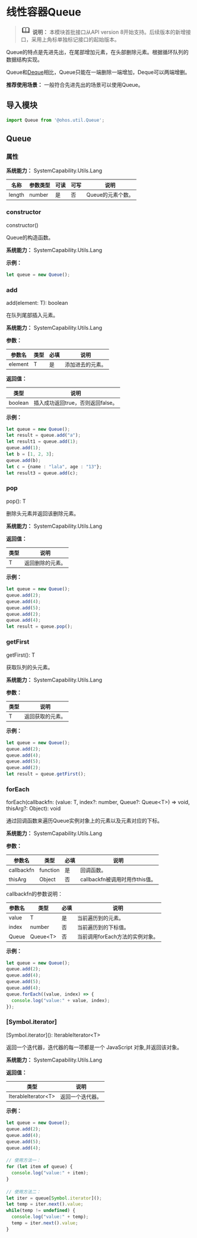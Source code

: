 # 线性容器Queue

> ![icon-note.gif](public_sys-resources/icon-note.gif) **说明：**
> 本模块首批接口从API version 8开始支持。后续版本的新增接口，采用上角标单独标记接口的起始版本。

Queue的特点是先进先出，在尾部增加元素，在头部删除元素。根据循环队列的数据结构实现。

Queue和[Deque](js-apis-deque.md)相比，Queue只能在一端删除一端增加，Deque可以两端增删。

**推荐使用场景：** 一般符合先进先出的场景可以使用Queue。

## 导入模块

```ts
import Queue from '@ohos.util.Queue';  
```


## Queue

### 属性

**系统能力：** SystemCapability.Utils.Lang

| 名称 | 参数类型 | 可读 | 可写 | 说明 |
| -------- | -------- | -------- | -------- | -------- |
| length | number | 是 | 否 | Queue的元素个数。 |


### constructor

constructor()

Queue的构造函数。

**系统能力：** SystemCapability.Utils.Lang

**示例：**

```ts
let queue = new Queue();
```


### add

add(element: T): boolean

在队列尾部插入元素。

**系统能力：** SystemCapability.Utils.Lang

**参数：**

| 参数名 | 类型 | 必填 | 说明 |
| -------- | -------- | -------- | -------- |
| element | T | 是 | 添加进去的元素。 |

**返回值：**

| 类型 | 说明 |
| -------- | -------- |
| boolean | 插入成功返回true，否则返回false。 |

**示例：**

```ts
let queue = new Queue();
let result = queue.add("a");
let result1 = queue.add(1);
queue.add(1);
let b = [1, 2, 3];
queue.add(b);
let c = {name : "lala", age : "13"};
let result3 = queue.add(c);
```

### pop

pop(): T

删除头元素并返回该删除元素。

**系统能力：** SystemCapability.Utils.Lang

**返回值：**

| 类型 | 说明 |
| -------- | -------- |
| T | 返回删除的元素。 |

**示例：**

```ts
let queue = new Queue();
queue.add(2);
queue.add(4);
queue.add(5);
queue.add(2);
queue.add(4);
let result = queue.pop();
```

### getFirst

getFirst(): T

获取队列的头元素。

**系统能力：** SystemCapability.Utils.Lang

**参数：**

| 类型 | 说明 |
| -------- | -------- |
| T | 返回获取的元素。 |

**示例：**

```ts
let queue = new Queue();
queue.add(2);
queue.add(4);
queue.add(5);
queue.add(2);
let result = queue.getFirst();
```

### forEach

forEach(callbackfn: (value: T, index?: number, Queue?: Queue&lt;T&gt;) => void,
thisArg?: Object): void

通过回调函数来遍历Queue实例对象上的元素以及元素对应的下标。

**系统能力：** SystemCapability.Utils.Lang

**参数：**

| 参数名 | 类型 | 必填 | 说明 |
| -------- | -------- | -------- | -------- |
| callbackfn | function | 是 | 回调函数。 |
| thisArg | Object | 否 | callbackfn被调用时用作this值。 |

callbackfn的参数说明：

| 参数名 | 类型 | 必填 | 说明 |
| -------- | -------- | -------- | -------- |
| value | T | 是 | 当前遍历到的元素。 |
| index | number | 否 | 当前遍历到的下标值。 |
| Queue | Queue&lt;T&gt; | 否 | 当前调用forEach方法的实例对象。 |

**示例：**

```ts
let queue = new Queue();
queue.add(2);
queue.add(4);
queue.add(5);
queue.add(4);
queue.forEach((value, index) => {
  console.log("value:" + value, index);
});

```

### [Symbol.iterator]

[Symbol.iterator]\(): IterableIterator&lt;T&gt;

返回一个迭代器，迭代器的每一项都是一个 JavaScript 对象,并返回该对象。

**系统能力：** SystemCapability.Utils.Lang

**返回值：**

| 类型 | 说明 |
| -------- | -------- |
| IterableIterator&lt;T&gt; | 返回一个迭代器。 |

**示例：**
```ts
let queue = new Queue();
queue.add(2);
queue.add(4);
queue.add(5);
queue.add(4);

// 使用方法一：
for (let item of queue) { 
  console.log("value:" + item); 
}

// 使用方法二：
let iter = queue[Symbol.iterator]();
let temp = iter.next().value;
while(temp != undefined) {
  console.log("value:" + temp);
  temp = iter.next().value;
}
```